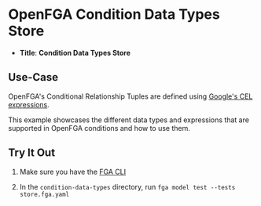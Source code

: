# OpenFGA Condition Data Types Store

* **Title**: **Condition Data Types Store** 

## Use-Case

OpenFGA's Conditional Relationship Tuples are defined using [Google's CEL expressions](https://github.com/google/cel-spec/blob/master/doc/langdef.md).

This example showcases the different data types and expressions that are supported in OpenFGA conditions and how to use them. 

## Try It Out

1. Make sure you have the [FGA CLI](https://github.com/openfga/cli/?tab=readme-ov-file#installation)

2. In the `condition-data-types` directory, run `fga model test --tests store.fga.yaml`
